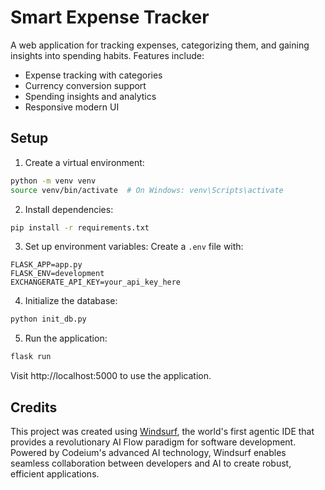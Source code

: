 # Smart Expense Tracker

A web application for tracking expenses, categorizing them, and gaining insights into spending habits. Features include:

- Expense tracking with categories
- Currency conversion support
- Spending insights and analytics
- Responsive modern UI

## Setup

1. Create a virtual environment:
```bash
python -m venv venv
source venv/bin/activate  # On Windows: venv\Scripts\activate
```

2. Install dependencies:
```bash
pip install -r requirements.txt
```

3. Set up environment variables:
Create a `.env` file with:
```
FLASK_APP=app.py
FLASK_ENV=development
EXCHANGERATE_API_KEY=your_api_key_here
```

4. Initialize the database:
```bash
python init_db.py
```

5. Run the application:
```bash
flask run
```

Visit http://localhost:5000 to use the application.

## Credits

This project was created using [Windsurf](https://www.codeium.com/windsurf), the world's first agentic IDE that provides a revolutionary AI Flow paradigm for software development. Powered by Codeium's advanced AI technology, Windsurf enables seamless collaboration between developers and AI to create robust, efficient applications.
